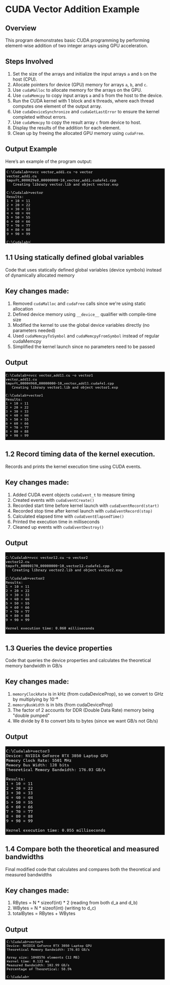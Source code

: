 # CUDA Vector Addition Example

## Overview
This program demonstrates basic CUDA programming by performing element-wise addition of two integer arrays using GPU acceleration.

## Steps Involved

1. Set the size of the arrays and initialize the input arrays `a` and `b` on the host (CPU).
2. Allocate pointers for device (GPU) memory for arrays `a`, `b`, and `c`.
3. Use `cudaMalloc` to allocate memory for the arrays on the GPU.
4. Use `cudaMemcpy` to copy input arrays `a` and `b` from the host to the device.
5. Run the CUDA kernel with 1 block and `N` threads, where each thread computes one element of the output array.
6. Use `cudaDeviceSynchronize` and `cudaGetLastError` to ensure the kernel completed without errors.
7. Use `cudaMemcpy` to copy the result array `c` from device to host.
8. Display the results of the addition for each element.
9. Clean up by freeing the allocated GPU memory using `cudaFree`.

## Output Example  
Here’s an example of the program output:  

![Output](image.png)  

## 1.1 Using statically defined global variables
Code that uses statically defined global variables (device symbols) instead of dynamically allocated memory

## Key changes made:

1. Removed `cudaMalloc` and `cudaFree` calls since we're using static allocation
2. Defined device memory using `__device__` qualifier with compile-time size
3. Modified the kernel to use the global device variables directly (no parameters needed)
4. Used `cudaMemcpyToSymbol` and `cudaMemcpyFromSymbol` instead of regular cudaMemcpy
5. Simplified the kernel launch since no parameters need to be passed

## Output 
![Output](image1.png)

## 1.2 Record timing data of the kernel execution.
Records and prints the kernel execution time using CUDA events.

## Key changes made:

1. Added CUDA event objects `cudaEvent_t` to measure timing
2. Created events with `cudaEventCreate()`
3. Recorded start time before kernel launch with `cudaEventRecord(start)`
4. Recorded stop time after kernel launch with `cudaEventRecord(stop)`
5. Calculated elapsed time with `cudaEventElapsedTime()`
6. Printed the execution time in milliseconds
7. Cleaned up events with `cudaEventDestroy()`

## Output 
![Output](image2.png)

## 1.3 Queries the device properties
Code that queries the device properties and calculates the theoretical memory bandwidth in GB/s

## Key changes made:

1. `memoryClockRate` is in kHz (from cudaDeviceProp), so we convert to GHz by multiplying by 10⁻⁶
2. `memoryBusWidth` is in bits (from cudaDeviceProp)
3. The factor of 2 accounts for DDR (Double Data Rate) memory being "double pumped"
4. We divide by 8 to convert bits to bytes (since we want GB/s not Gb/s)

## Output 
![Output](image3.png)

## 1.4 Compare both the theoretical and measured bandwidths
Final modified code that calculates and compares both the theoretical and measured bandwidths

## Key changes made:


1. RBytes = N * sizeof(int) * 2 (reading from both d_a and d_b)
2. WBytes = N * sizeof(int) (writing to d_c)
3. totalBytes = RBytes + WBytes

## Output 
![Output](image4.png)


